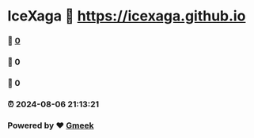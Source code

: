 # IceXaga :link: https://icexaga.github.io 
### :page_facing_up: [0](https://icexaga.github.io/tag.html) 
### :speech_balloon: 0 
### :hibiscus: 0 
### :alarm_clock: 2024-08-06 21:13:21 
### Powered by :heart: [Gmeek](https://github.com/Meekdai/Gmeek)
